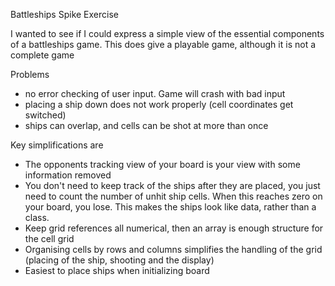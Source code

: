 Battleships Spike Exercise

I wanted to see if I could express a simple view of the essential components of a battleships game. This does give a playable game, although it is not a complete game

Problems

* no error checking of user input. Game will crash with bad input
* placing a ship down does not work properly (cell coordinates get switched)
* ships can overlap, and cells can be shot at more than once

Key simplifications are

* The opponents tracking view of your board is your view with some information removed
* You don't need to keep track of the ships after they are placed, you just need to count the number of unhit ship cells. When this reaches zero on your board, you lose. This makes the ships look like data, rather than a class.
* Keep grid references all numerical, then an array is enough structure for the cell grid
* Organising cells by rows and columns simplifies the handling of the grid (placing of the ship, shooting and the display)
* Easiest to place ships when initializing board

